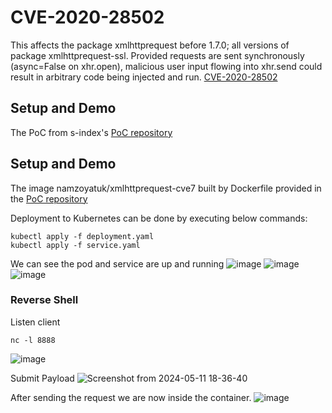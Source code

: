 # CVE-2020-28502

This affects the package xmlhttprequest before 1.7.0; all versions of package xmlhttprequest-ssl. Provided requests are sent synchronously (async=False on xhr.open), malicious user input flowing into xhr.send could result in arbitrary code being injected and run. [CVE-2020-28502](https://nvd.nist.gov/vuln/detail/CVE-2020-28502)

## Setup and Demo

The PoC from s-index's [PoC repository](https://github.com/s-index/CVE-2020-28502)

## Setup and Demo

The image namzoyatuk/xmlhttprequest-cve7 built by Dockerfile provided in the [PoC repository](https://github.com/s-index/CVE-2020-28502)

Deployment to Kubernetes can be done by executing below commands:

```
kubectl apply -f deployment.yaml
kubectl apply -f service.yaml
```

We can see the pod and service are up and running
![image](https://github.com/turkbera/Ceng489-Kuberenetes-Attack-Scenarios/assets/54873326/2d2b780d-d8bb-4379-a263-37c3ea5f64a7)
![image](https://github.com/turkbera/Ceng489-Kuberenetes-Attack-Scenarios/assets/54873326/222d34f0-a68a-4db2-8520-9c79d6f32cdb)
![image](https://github.com/turkbera/Ceng489-Kuberenetes-Attack-Scenarios/assets/54873326/7e287ba4-7d91-413a-a2cf-da425aefa40f)

### Reverse Shell

Listen client
```
nc -l 8888
```
![image](https://github.com/turkbera/Ceng489-Kuberenetes-Attack-Scenarios/assets/54873326/a05c7622-1496-41e4-9e7e-67e2f8be8d4c)



Submit Payload
![Screenshot from 2024-05-11 18-36-40](https://github.com/turkbera/Ceng489-Kuberenetes-Attack-Scenarios/assets/54873326/47a7c1e4-fe87-417f-ae8d-4e2a730cd8e1)

After sending the request we are now inside the container.
![image](https://github.com/turkbera/Ceng489-Kuberenetes-Attack-Scenarios/assets/54873326/0b56d675-aed4-4039-9281-9f81d5317c86)



